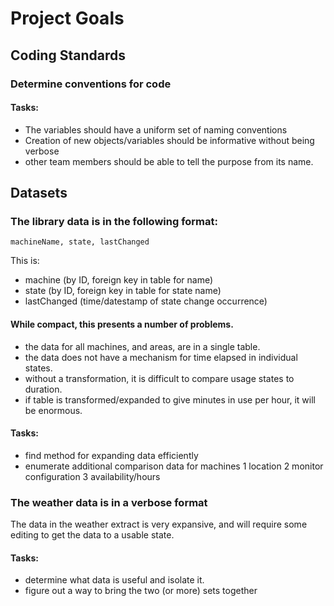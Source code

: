 # Project Goals

## Coding Standards
### Determine conventions for code
#### Tasks:
- The variables should have a uniform set of naming conventions
- Creation of new objects/variables should be informative without being verbose
- other team members should be able to tell the purpose from its name.

## Datasets
### The library data is in the following format:

`machineName, state, lastChanged`

This is:
- machine (by ID, foreign key in table for name)
- state (by ID, foreign key in table for state name)
- lastChanged (time/datestamp of state change occurrence)

#### While compact, this presents a number of problems.
 - the data for all machines, and areas, are in a single table.
 - the data does not have a mechanism for time elapsed in individual states.
 - without a transformation, it is difficult to compare usage states to duration.
 - if table is transformed/expanded to give minutes in use per hour, it will be enormous.

 #### Tasks:
 - find method for expanding data efficiently
 - enumerate additional comparison data for machines
1 location
2 monitor configuration
3 availability/hours

### The weather data is in a verbose format

The data in the weather extract is very expansive, and will require some editing to get the data to a usable state.

#### Tasks:
- determine what data is useful and isolate it.
- figure out a way to bring the two (or more) sets together
